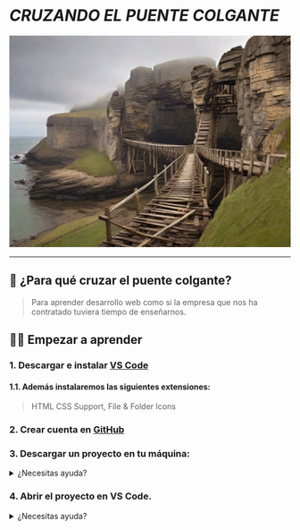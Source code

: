 # *CRUZANDO EL PUENTE COLGANTE*

![ouente_colgante](images/Leonardo_Diffusion_XL_dilapidated_old_wooden_suspension_bridge_0.jpg)

<hr>

## 🌉 ¿Para qué cruzar el puente colgante?

> Para aprender desarrollo web como si la empresa que nos ha contratado tuviera tiempo de enseñarnos.

## 🧑‍🎓 Empezar a aprender

### 1. Descargar e instalar [VS Code](https://code.visualstudio.com/)

#### 1.1. Además instalaremos las siguientes extensiones:

> HTML CSS Support, File & Folder Icons

### 2. Crear cuenta en [GitHub](https://github.com/login)

### 3. Descargar un proyecto en tu máquina:

<details>
<summary>¿Necesitas ayuda?</summary>

- Instalar desde consola [Git](https://git-scm.com/book/es/v2/Inicio---Sobre-el-Control-de-Versiones-Instalaci%C3%B3n-de-Git)
- Instalar desde consola [GitHub CLI](https://www.kdnuggets.com/2023/03/getting-started-github-cli.html).
- Crear una carpeta workspace a la altura de tu usuario:
![workspace_folder](images/workspace.png)
- En consola. Dentro de la carpeta workspace descargar este [proyecto](https://github.com/MGuiGaDev/puente_colgante). Clic en **Code**, seleccionar **GitHub Cli** y copiar comando.
![repo_clone](images/repo_clone.png)
</details>

### 4. Abrir el proyecto en VS Code.
<details>
<summary>¿Necesitas ayuda?</summary>

- Situarnos dentro de la carpeta workspace y ejecutar comando: ``gh repo clone MGuiGaDev/puente_colgante``.

- Entrar en el repositorio descargado: ``cd puente_colgante``.

- Ejecutar el siguiente comando: ``code .``.
</details>
